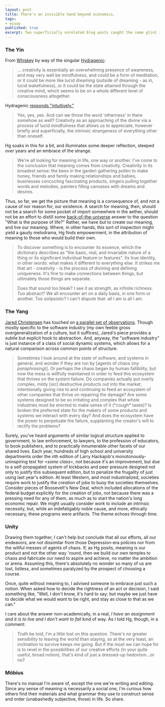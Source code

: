 ```yaml
---
layout: post
title: There's an invisible hand beyond economics.
tags:
- essay
published: true
excerpt: Two superficially unrelated blog posts caught the same glint in my eye. Herewith my earnest and hopefully readable attempt to create value by shredding their contexts.
---
```


<!-- Two superficially unrelated blog posts caught the same glint in my eye. Herewith my earnest and hopefully readable attempt to create value by shredding their contexts. -->

### The Yin

From [Whiskey](http://whiskeyriver.blogspot.com) by way of the singular [Hydragenic](http://www.hydragenic.com):
> ... creativity is essentially an overwhelming presence of awareness, and may very well be mindfulness, and could be a form of meditation, or it could be more like lucid dreaming (outside of dreaming - as in, lucid wakefulness), or it could be the state attained through the creative mind, which seems to be on a whole different level of consciousness altogether.

Hydragenic [responds "intuitively."](http://www.hydragenic.com/2008/06/04/still_turning_to_face_the_strange/)
> Yes, yes, yes. And can we throw the word 'otherness' in there somehow as well? Creativity as an approaching of the divine via a process of lucid mindfulness that allows us to appreciate, however briefly and superficially, the intrinsic strangeness of everything other than oneself.

Hg soaks in this for a bit, and illuminates some deeper reflection, steeped over years and an embrace of the strange.
> We're all looking for meaning in life, one way or another. I've come to the conclusion that meaning comes from creativity. Creativity in its broadest sense: the bees in the garden gathering pollen to make honey, friends and family making relationships and babies, businesses concocting fascinating products, singers pulling together words and melodies, painters filling canvases with dreams and desires.

Thus, so far, we get the picture that meaning is a consequence of, and not a cause of nor reason for, our existence. A search for meaning, then, should not be a search for some pocket of import somewhere in the aether, should not be an effort to distill some [back-of-the-universe](http://godplaysdice.blogspot.com/2008/02/back-of-universe.html) answer to the question "What is the purpose of life?" Rather, we have but to create our meaning, and live our meaning.
Where, in other hands, this sort of inspection might yield a gaudy melodrama, Hg finds empowerment, in the attribution of meaning to those who would build their own.
> To discover something is to encounter its essence, which the dictionary describes as "the basic, real, and invariable nature of a thing or its significant individual feature or features". Its true identity, in other words: what makes it different to everything else. It strikes me that art - creativity - is the process of divining and defining uniqueness. It's fine to make connections between things, but ultimately those things are separate.
> 
> Does that sound too bleak? I see it as strength, as infinite richness. Too abstract? We all encounter art on a daily basis, in one form or another. Too solipsistic? I can't dispute that: all I am is all I am.

### The Yang

[Jared Christensen](http://www.jaredigital.com) has touched on [a parallel set of observations](http://www.jaredigital.com/article/232/ecosystems-of-failure). Though mostly specific to the software industry (my own feeble gross overgeneralization of a culture, but it suffices), Jared's piece provides a subtle but explicit hook to abstraction. And, anyway, the "software industry" is just instance of a class of social dynamic systems, which allows for a natural comparison across common points of structure.
> Sometimes I look around at the state of software, and systems in general, and wonder if they are run by [agents of chaos (*my paraphrasing*)]. Or perhaps the chaos began by human fallibility, but now the mess is willfully maintained in order to feed this ecosystem that thrives on the system failure. Do companies actually put overly complex, mildy [*sic*] destructive products out into the market, intentionally giving rise to and continuing to feed an ecosystem of other companies that thrive on repairing the damage? Are some systems designed to be so irritating and complex that whole industries must be erected to make sense of it (\*cough\* taxes)? Is broken the preferred state for the makers of some products and systems we interact with every day? And does the ecosystem have the power to perpetuate the failure, supplanting the creator's will to rectify the problems?

Surely, you've heard arguments of similar logical structure applied to government, to law enforcement, to lawyers, to the profession of educators, to book publishers, and to practically innumerable other facets of our shared lives. Each year, hundreds of high school and university departments order the *n*th edition of Larry Hackajob's monotonously-uninspiring text for <*some class*\>, not because it's an improvement, but due to a self-propagated system of kickbacks and peer pressure designed not only to justify this subsequent edition, but to penalize the frugality of just using last year's edition. At least Western, and most industrialized, societies require work to justify the *creation* of jobs to buoy the societies themselves. Consider pieces of Roosevelt's New Deal, which included allocations of the federal budget explicitly for the creation of jobs, not because there was a pressing need for any of them, as much as to start the nation's long economic repair. We might usually consider *work* to include an intrinsic necessity, but, while an indefatigably noble cause, and more, ethically necessary, these programs were artifacts. The theme echoes through time.

### Unity

Drawing them together, I can't help but conclude that all our efforts, all our endeavors, are not dissimilar from those Depression-era policies nor from the willful messes of agents of chaos. If, as Hg posits, meaning is our product and not the other way 'round, then we build our own temples to chaos and fabricate our need to aspire and achieve, no matter the ambition or arena. Assuming this, there's absolutely no wonder so many of us are lost, listless, and sometimes paralyzed by the prospect of choosing a course.

Once, quite without meaning to, I advised someone to embrace just such a notion. When asked how to decide the rightness of an act or decision, I said something like, "Well, I don't know, it's hard to say; but maybe we just have to decide what we would *want* to be right, and stay as close to that as we can."

I care about the answer non-academically, in a real, *I have an assignment and it is to live and I don't want to fail* kind of way. As I told Hg, though, in a comment:
> Truth be told, I'm a little lost on this question. There's no greater sensibility to leaving the world than staying, so at the very least, an inclination to survive keeps me going. But if the most we can hope for is to revel in the possibilities of our creative efforts (in your quite useful, broad notion), that's kind of just a dressed-up hedonism...or no?

### M&ouml;bius

There's no manual I'm aware of, except the one we're writing and editing. Since any sense of meaning is necessarily a social one, I'm curious how others find their materials and what grammar they use to construct sense and order (unabashedly subjective, those) in life. So share.
